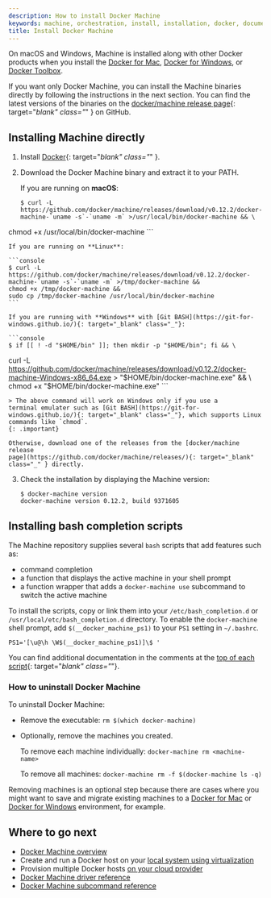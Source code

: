 ```yaml
---
description: How to install Docker Machine
keywords: machine, orchestration, install, installation, docker, documentation, uninstall Docker Machine
title: Install Docker Machine
---
```


On macOS and Windows, Machine is installed along with other Docker products when
you install the [Docker for Mac](/docker-for-mac/index.md), [Docker for
Windows](/docker-for-windows/index.md), or [Docker
Toolbox](/toolbox/overview.md).

If you want only Docker Machine, you can install the Machine binaries directly
by following the instructions in the next section. You can find the latest
versions of the binaries on the [docker/machine release
page](https://github.com/docker/machine/releases/){: target="_blank" class="_" }
on GitHub.

## Installing Machine directly

1.  Install [Docker](/engine/installation/index.md){: target="_blank" class="_" }.

2.  Download the Docker Machine binary and extract it to your PATH.

    If you are running on **macOS**:

    ```console
    $ curl -L https://github.com/docker/machine/releases/download/v0.12.2/docker-machine-`uname -s`-`uname -m` >/usr/local/bin/docker-machine && \
  chmod +x /usr/local/bin/docker-machine
    ```

    If you are running on **Linux**:

    ```console
    $ curl -L https://github.com/docker/machine/releases/download/v0.12.2/docker-machine-`uname -s`-`uname -m` >/tmp/docker-machine &&
    chmod +x /tmp/docker-machine &&
    sudo cp /tmp/docker-machine /usr/local/bin/docker-machine
    ```

    If you are running with **Windows** with [Git BASH](https://git-for-windows.github.io/){: target="_blank" class="_"}:

    ```console
    $ if [[ ! -d "$HOME/bin" ]]; then mkdir -p "$HOME/bin"; fi && \
curl -L https://github.com/docker/machine/releases/download/v0.12.2/docker-machine-Windows-x86_64.exe > "$HOME/bin/docker-machine.exe" && \
chmod +x "$HOME/bin/docker-machine.exe"
    ```

    > The above command will work on Windows only if you use a
    terminal emulater such as [Git BASH](https://git-for-windows.github.io/){: target="_blank" class="_"}, which supports Linux commands like `chmod`.
    {: .important}

    Otherwise, download one of the releases from the [docker/machine release
    page](https://github.com/docker/machine/releases/){: target="_blank" class="_" } directly.

3.  Check the installation by displaying the Machine version:

        $ docker-machine version
        docker-machine version 0.12.2, build 9371605

## Installing bash completion scripts

The Machine repository supplies several `bash` scripts that add features such
as:

-   command completion
-   a function that displays the active machine in your shell prompt
-   a function wrapper that adds a `docker-machine use` subcommand to switch the
    active machine

To install the scripts, copy or link them into your `/etc/bash_completion.d` or
`/usr/local/etc/bash_completion.d` directory. To enable the `docker-machine` shell
prompt, add `$(__docker_machine_ps1)` to your `PS1` setting in `~/.bashrc`.

```
PS1='[\u@\h \W$(__docker_machine_ps1)]\$ '
```

You can find additional documentation in the comments at the [top of each script](https://github.com/docker/machine/tree/master/contrib/completion/bash){: target="_blank" class="_"}.

### How to uninstall Docker Machine

To uninstall Docker Machine:

*  Remove the executable: `rm $(which docker-machine)`

*  Optionally, remove the machines you created.

    To remove each machine individually: `docker-machine rm <machine-name>`

    To remove all machines: `docker-machine rm -f $(docker-machine ls -q)`

  Removing machines is an optional step because there are cases where you might
  want to save and migrate existing machines to a [Docker for
  Mac](/docker-for-mac/index.md) or [Docker for
  Windows](/docker-for-windows/index.md) environment, for example.

## Where to go next

-   [Docker Machine overview](overview.md)
-   Create and run a Docker host on your [local system using virtualization](get-started.md)
-   Provision multiple Docker hosts [on your cloud provider](get-started-cloud.md)
-  [Docker Machine driver reference](/machine/drivers/index.md)
-  [Docker Machine subcommand reference](/machine/reference/index.md)
